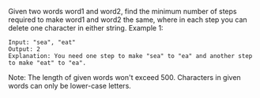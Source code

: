 Given two words word1 and word2, find the minimum number of steps required to make word1 and word2 the same, where in each step you can delete one character in either string.
Example 1:
```
Input: "sea", "eat"
Output: 2
Explanation: You need one step to make "sea" to "ea" and another step to make "eat" to "ea".
```
Note:
The length of given words won't exceed 500.
Characters in given words can only be lower-case letters.
